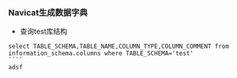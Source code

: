 ### Navicat生成数据字典

* 查询test库结构

`````
select TABLE_SCHEMA,TABLE_NAME,COLUMN_TYPE,COLUMN_COMMENT from information_schema.columns where TABLE_SCHEMA='test'
````
adsf


